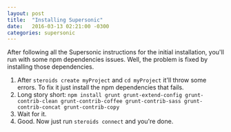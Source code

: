 ```yaml
---
layout: post
title:  "Installing Supersonic"
date:   2016-03-13 02:21:00 -0300
categories: supersonic
---
```


After following all the Supersonic instructions for the initial installation, you'll run with some npm dependencies issues. Well, the problem is fixed by installing those dependencies.
1. After `steroids create myProject` and `cd myProject` it'll throw some errors. To fix it just install the npm dependencies that fails.
1. Long story short: `npm install grunt grunt-extend-config grunt-contrib-clean grunt-contrib-coffee grunt-contrib-sass grunt-contrib-concat grunt-contrib-copy`
1. Wait for it.
1. Good. Now just run `steroids connect` and you're done.
